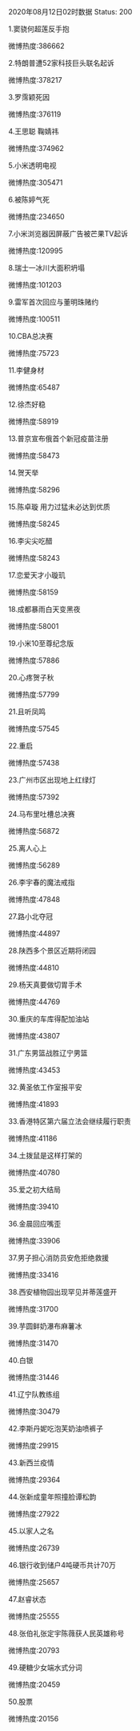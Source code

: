 2020年08月12日02时数据
Status: 200

1.窦骁何超莲反手抱

微博热度:386662

2.特朗普遭52家科技巨头联名起诉

微博热度:378217

3.罗霈颖死因

微博热度:376119

4.王思聪 鞠婧祎

微博热度:374962

5.小米透明电视

微博热度:305471

6.被陈婷气死

微博热度:234650

7.小米浏览器因屏蔽广告被芒果TV起诉

微博热度:120995

8.瑞士一冰川大面积坍塌

微博热度:101203

9.雷军首次回应与董明珠赌约

微博热度:100511

10.CBA总决赛

微博热度:75723

11.李健身材

微博热度:65487

12.徐杰好稳

微博热度:58919

13.普京宣布俄首个新冠疫苗注册

微博热度:58473

14.贺天举

微博热度:58296

15.陈卓璇 用力过猛未必达到优质

微博热度:58245

16.李尖尖吃醋

微博热度:58243

17.恋爱天才小璇玑

微博热度:58159

18.成都暴雨白天变黑夜

微博热度:58001

19.小米10至尊纪念版

微博热度:57886

20.心疼贺子秋

微博热度:57799

21.且听凤鸣

微博热度:57545

22.重启

微博热度:57438

23.广州市区出现地上红绿灯

微博热度:57392

24.马布里吐槽总决赛

微博热度:56872

25.离人心上

微博热度:56289

26.李宇春的魔法戒指

微博热度:47848

27.路小北夺冠

微博热度:44897

28.陕西多个景区近期将闭园

微博热度:44810

29.杨天真要做切胃手术

微博热度:44769

30.重庆的车库得配加油站

微博热度:43807

31.广东男篮战胜辽宁男篮

微博热度:43453

32.黄圣依工作室报平安

微博热度:41893

33.香港特区第六届立法会继续履行职责

微博热度:41186

34.土拨鼠是这样打架的

微博热度:40780

35.爱之初大结局

微博热度:39410

36.金晨回应嘴歪

微博热度:33906

37.男子担心消防员安危拒绝救援

微博热度:33416

38.西安植物园出现罕见并蒂莲盛开

微博热度:31700

39.芋圆鲜奶瀑布麻薯冰

微博热度:31470

40.白银

微博热度:31446

41.辽宁队教练组

微博热度:30479

42.李斯丹妮吃泡芙奶油喷裤子

微博热度:29915

43.新西兰疫情

微博热度:29364

44.张新成童年照撞脸谭松韵

微博热度:27922

45.以家人之名

微博热度:26739

46.银行收到储户4吨硬币共计70万

微博热度:25657

47.赵睿状态

微博热度:25555

48.张伯礼张定宇陈薇获人民英雄称号

微博热度:20793

49.硬糖少女端水式分词

微博热度:20459

50.股票

微博热度:20156

